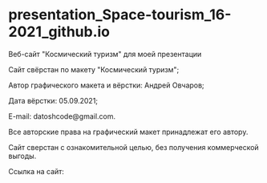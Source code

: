 # presentation_Space-tourism_16-2021_github.io

<p>Веб-сайт "Космический туризм" для моей презентации</p>
<p>Сайт свёрстан по макету "Космический туризм";</p>
<p>Автор графического макета и вёрстки: Андрей Овчаров;</p>
<p>Дата вёрстки: 05.09.2021;</p>
<p>E-mail: datoshcode@gmail.com.</p>
<p>Все авторские права на графический макет принадлежат его автору.</p>
<p>Сайт сверстан с ознакомительной целью, без получения коммерческой выгоды.</p>

<p>Ссылка на сайт: </p>
